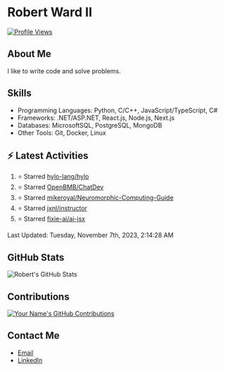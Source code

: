 
# Robert Ward II

[![Profile Views](https://komarev.com/ghpvc/?username=Robert-W-Ward)](https://github.com/Robert-W-Ward)

## About Me
I like to write code and solve problems.

## Skills
- Programming Languages: Python, C/C++, JavaScript/TypeScript, C#
- Frameworks: .NET/ASP.NET, React.js, Node.js, Next.js
- Databases: MicrosoftSQL, PostgreSQL, MongoDB
- Other Tools: Git, Docker, Linux

## :zap: Latest Activities
<!--RECENT_ACTIVITY:start-->
1. ⭐ Starred [hylo-lang/hylo](https://github.com/hylo-lang/hylo)
2. ⭐ Starred [OpenBMB/ChatDev](https://github.com/OpenBMB/ChatDev)
3. ⭐ Starred [mikeroyal/Neuromorphic-Computing-Guide](https://github.com/mikeroyal/Neuromorphic-Computing-Guide)
4. ⭐ Starred [jxnl/instructor](https://github.com/jxnl/instructor)
5. ⭐ Starred [fixie-ai/ai-jsx](https://github.com/fixie-ai/ai-jsx)
<!--RECENT_ACTIVITY:end-->

<!--RECENT_ACTIVITY:last_update-->
Last Updated: Tuesday, November 7th, 2023, 2:14:28 AM
<!--RECENT_ACTIVITY:last_update_end-->

<!--END_SECTIN:activity-->
## GitHub Stats
![Robert's GitHub Stats](https://github-readme-stats.vercel.app/api?username=Robert-W-Ward&show_icons=true&theme=radical)

## Contributions
[![Your Name's GitHub Contributions](https://github-readme-streak-stats.herokuapp.com/?user=Robert-W-Ward&theme=radical)](https://github.com/your-username)

## Contact Me
- [Email](mailto:robertwesleyward2019@gmail.com)
- [LinkedIn](https://linkedin.com/in/https://www.linkedin.com/in/robert-ward-ii/)
